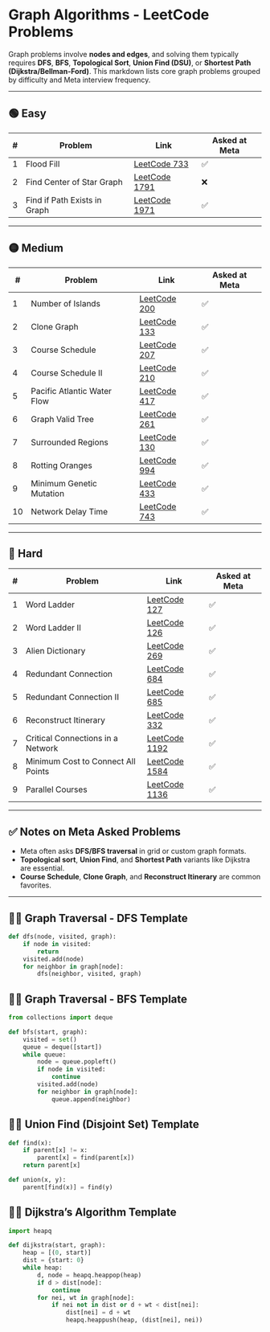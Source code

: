 # Graph Algorithms - LeetCode Problems

Graph problems involve **nodes and edges**, and solving them typically requires **DFS**, **BFS**, **Topological Sort**, **Union Find (DSU)**, or **Shortest Path (Dijkstra/Bellman-Ford)**. This markdown lists core graph problems grouped by difficulty and Meta interview frequency.

---

## 🟢 Easy

| # | Problem | Link | Asked at Meta |
|---|---------|------|---------------|
| 1 | Flood Fill | [LeetCode 733](https://leetcode.com/problems/flood-fill/) | ✅ |
| 2 | Find Center of Star Graph | [LeetCode 1791](https://leetcode.com/problems/find-center-of-star-graph/) | ❌ |
| 3 | Find if Path Exists in Graph | [LeetCode 1971](https://leetcode.com/problems/find-if-path-exists-in-graph/) | ✅ |

---

## 🟡 Medium

| # | Problem | Link | Asked at Meta |
|---|---------|------|---------------|
| 1 | Number of Islands | [LeetCode 200](https://leetcode.com/problems/number-of-islands/) | ✅ |
| 2 | Clone Graph | [LeetCode 133](https://leetcode.com/problems/clone-graph/) | ✅ |
| 3 | Course Schedule | [LeetCode 207](https://leetcode.com/problems/course-schedule/) | ✅ |
| 4 | Course Schedule II | [LeetCode 210](https://leetcode.com/problems/course-schedule-ii/) | ✅ |
| 5 | Pacific Atlantic Water Flow | [LeetCode 417](https://leetcode.com/problems/pacific-atlantic-water-flow/) | ✅ |
| 6 | Graph Valid Tree | [LeetCode 261](https://leetcode.com/problems/graph-valid-tree/) | ✅ |
| 7 | Surrounded Regions | [LeetCode 130](https://leetcode.com/problems/surrounded-regions/) | ✅ |
| 8 | Rotting Oranges | [LeetCode 994](https://leetcode.com/problems/rotting-oranges/) | ✅ |
| 9 | Minimum Genetic Mutation | [LeetCode 433](https://leetcode.com/problems/minimum-genetic-mutation/) | ✅ |
| 10 | Network Delay Time | [LeetCode 743](https://leetcode.com/problems/network-delay-time/) | ✅ |

---

## 🔴 Hard

| # | Problem | Link | Asked at Meta |
|---|---------|------|---------------|
| 1 | Word Ladder | [LeetCode 127](https://leetcode.com/problems/word-ladder/) | ✅ |
| 2 | Word Ladder II | [LeetCode 126](https://leetcode.com/problems/word-ladder-ii/) | ✅ |
| 3 | Alien Dictionary | [LeetCode 269](https://leetcode.com/problems/alien-dictionary/) | ✅ |
| 4 | Redundant Connection | [LeetCode 684](https://leetcode.com/problems/redundant-connection/) | ✅ |
| 5 | Redundant Connection II | [LeetCode 685](https://leetcode.com/problems/redundant-connection-ii/) | ✅ |
| 6 | Reconstruct Itinerary | [LeetCode 332](https://leetcode.com/problems/reconstruct-itinerary/) | ✅ |
| 7 | Critical Connections in a Network | [LeetCode 1192](https://leetcode.com/problems/critical-connections-in-a-network/) | ✅ |
| 8 | Minimum Cost to Connect All Points | [LeetCode 1584](https://leetcode.com/problems/minimum-cost-to-connect-all-points/) | ✅ |
| 9 | Parallel Courses | [LeetCode 1136](https://leetcode.com/problems/parallel-courses/) | ✅ |

---

## ✅ Notes on Meta Asked Problems

- Meta often asks **DFS/BFS traversal** in grid or custom graph formats.
- **Topological sort**, **Union Find**, and **Shortest Path** variants like Dijkstra are essential.
- **Course Schedule**, **Clone Graph**, and **Reconstruct Itinerary** are common favorites.

---

## 👨‍💻 Graph Traversal - DFS Template

```python
def dfs(node, visited, graph):
    if node in visited:
        return
    visited.add(node)
    for neighbor in graph[node]:
        dfs(neighbor, visited, graph)
```

## 👨‍💻 Graph Traversal - BFS Template

```python
from collections import deque

def bfs(start, graph):
    visited = set()
    queue = deque([start])
    while queue:
        node = queue.popleft()
        if node in visited:
            continue
        visited.add(node)
        for neighbor in graph[node]:
            queue.append(neighbor)
```

## 👨‍💻 Union Find (Disjoint Set) Template

```python
def find(x):
    if parent[x] != x:
        parent[x] = find(parent[x])
    return parent[x]

def union(x, y):
    parent[find(x)] = find(y)
```

## 👨‍💻 Dijkstra’s Algorithm Template

```python
import heapq

def dijkstra(start, graph):
    heap = [(0, start)]
    dist = {start: 0}
    while heap:
        d, node = heapq.heappop(heap)
        if d > dist[node]:
            continue
        for nei, wt in graph[node]:
            if nei not in dist or d + wt < dist[nei]:
                dist[nei] = d + wt
                heapq.heappush(heap, (dist[nei], nei))
```
